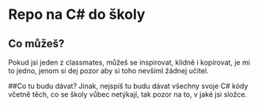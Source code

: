 # Repo na C# do školy

## Co můžeš?
Pokud jsi jeden z classmates, můžeš se inspirovat, klidně i kopírovat, je mi to jedno, jenom si dej pozor aby si toho nevšiml žádnej učitel.

##Co tu budu dávat?
Jinak, nejspíš tu budu dávat všechny svoje C# kódy včetně těch, co se školy vůbec netýkají, tak pozor na to, v jaké jsi složce.
